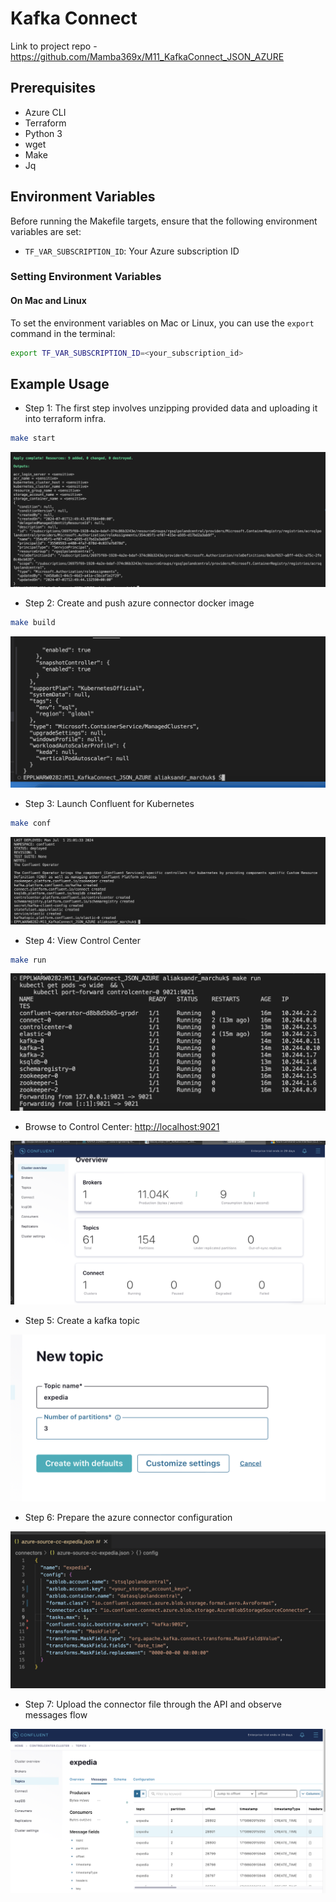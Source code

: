 # Kafka Connect

Link to project repo - https://github.com/Mamba369x/M11_KafkaConnect_JSON_AZURE


## Prerequisites

- Azure CLI
- Terraform
- Python 3
- wget
- Make
- Jq

## Environment Variables

Before running the Makefile targets, ensure that the following environment variables are set:

- `TF_VAR_SUBSCRIPTION_ID`: Your Azure subscription ID

### Setting Environment Variables

#### On Mac and Linux

To set the environment variables on Mac or Linux, you can use the `export` command in the terminal:

```bash
export TF_VAR_SUBSCRIPTION_ID=<your_subscription_id>
```

## Example Usage

* Step 1: The first step involves unzipping provided data and uploading it into terraform infra.

```bash
make start
```

![Step 1:](screenshots/terraform_created.png)

* Step 2: Create and push azure connector docker image

```bash
make build
```

![Step 2:](screenshots/build_finished.png)

* Step 3: Launch Confluent for Kubernetes

```bash
make conf
```

![Step 3:](screenshots/configuration_completed.png)

* Step 4: View Control Center

```bash
make run
```

![Step 4:](screenshots/kafka_running.png)

- Browse to Control Center: [http://localhost:9021](http://localhost:9021)

![Step 4:](screenshots/control_center.png)

* Step 5: Create a kafka topic

![Step 5:](screenshots/create_topic.png)

* Step 6: Prepare the azure connector configuration

![Step 6:](screenshots/connector_config.png)

* Step 7: Upload the connector file through the API and observe messages flow

![Step 7:](screenshots/messages_flow.png)

